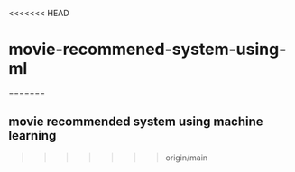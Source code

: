 <<<<<<< HEAD
# movie-recommened-system-using-ml
=======
## movie recommended system using machine learning
>>>>>>> origin/main
